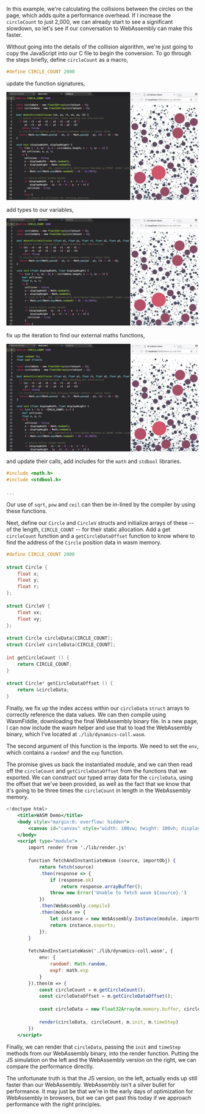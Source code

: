 In this example, we're calculating the collisions between the circles on the page, which adds quite a performance overhead. If I increase the `circleCount` to just 2,000, we can already start to see a significant slowdown, so let's see if our conversation to WebAssembly can make this faster.

Without going into the details of the collision algorithm, we're just going to copy the JavaScript into our C file to begin the conversion. To go through the steps briefly, define `circleCount` as a macro, 

```cpp
#define CIRCLE_COUNT 2000
```

update the function signatures, 

![Function Signatures](../images/javascript-step-by-step-js-to-webassembly-conversion-function-signatures.png)

add types to our variables, 

![Typed Variables](../images/javascript-step-by-step-js-to-webassembly-conversion-typed-variables.png)

fix up the iteration to find our external maths functions, 

![Fixed Iteration](../images/javascript-step-by-step-js-to-webassembly-conversion-fixed-iteration.png)

and update their calls, add includes for the `math` and `stdbool` libraries.

```cpp
#include <math.h>
#include <stdbool.h>

...
```

Our use of `sqrt`, `pow` and `ceil` can then be in-lined by the compiler by using these functions.

Next, define our `Circle` and `CircleV` structs and initialize arrays of these -- of the length, `CIRCLE_COUNT` -- for their static allocation. Add a get `circleCount` function and a `getCircleDataOffset` function to know where to find the address of the `Circle` position data in wasm memory.

```cpp
#define CIRCLE_COUNT 2000

struct Circle {
	float x;
	float y;
	float r;
};

struct CircleV {
	float vx;
	float vy;
};

struct Circle circleData[CIRCLE_COUNT];
struct CircleV circleData[CIRCLE_COUNT];

int getCircleCount () {
	return CIRCLE_COUNT;
}

struct Circle* getCircleDataOffset () {
	return &circleData;
}
```

Finally, we fix up the index access within our `circleData` `struct` arrays to correctly reference the data values. We can then compile using WasmFiddle, downloading the final WebAssembly binary file. In a new page, I can now include the wasm helper and use that to load the WebAssembly binary, which I've located at `./lib/dynamics-coll.wasm`.

The second argument of this function is the imports. We need to set the `env`, which contains a `randomf` and the `exp` function.

The promise gives us back the instantiated module, and we can then read off the `circleCount` and `getCircleDataOffset` from the functions that we exported. We can construct our typed array data for the `circleData`, using the offset that we've been provided, as well as the fact that we know that it's going to be three times the `circleCount` in length in the WebAssembly memory.

```jsx
<!doctype html> 
	<title>WASM Demo</title>
	<body style="margin:0; overflow: hidden">
		<canvas id="canvas" style="width: 100vw; height: 100vh; display:block;"></canvas>
	</body>
	<script type="module">
		import render from './lib/render.js'

		function fetchAndInstantiateWasm (source, importObj) {
			return fetch(source)
			.then(response => {
				if (response.ok)
					return response.arrayBuffer();
				throw new Error('Unable to fetch wasm ${source}.')
			})
			.then(WebAssembly.compile)
			.then(module => {
				let instance = new WebAssembly.Instance(module, importObj);
				return instance.exports;
			});
		}

		fetchAndInstantiateWasm('./lib/dynamics-coll.wasm', {
			env: {
				randomf: Math.random,
				expf: math.exp
			}
		}).then(m => {
			const circleCount = m.getCircleCount();
			const circleDataOffset = m.getCircleDataOffset();

			const circleData = new Float32Array(m.memory.buffer, circleDataOffset, circleCount * 3);

			render(circleData, circleCount, m.init, m.timeStep)
		})
	</script>
```

Finally, we can render that `circleData`, passing the `init` and `timeStep` methods from our WebAssembly binary, into the render function. Putting the JS simulation on the left and the WebAssembly version on the right, we can compare the performance directly.

The unfortunate truth is that the JS version, on the left, actually ends up still faster than our WebAssembly. WebAssembly isn't a silver bullet for performance. It may just be that we're in the early days of optimization for WebAssembly in browsers, but we can get past this today if we approach performance with the right principles.